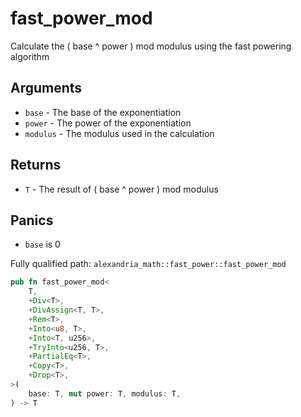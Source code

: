 # fast_power_mod

Calculate the ( base ^ power ) mod modulus using the fast powering algorithm

## Arguments

- `base` - The base of the exponentiation
- `power` - The power of the exponentiation
- `modulus` - The modulus used in the calculation

## Returns

- `T` - The result of ( base ^ power ) mod modulus

## Panics

- `base` is 0

Fully qualified path: `alexandria_math::fast_power::fast_power_mod`

```rust
pub fn fast_power_mod<
    T,
    +Div<T>,
    +DivAssign<T, T>,
    +Rem<T>,
    +Into<u8, T>,
    +Into<T, u256>,
    +TryInto<u256, T>,
    +PartialEq<T>,
    +Copy<T>,
    +Drop<T>,
>(
    base: T, mut power: T, modulus: T,
) -> T
```
